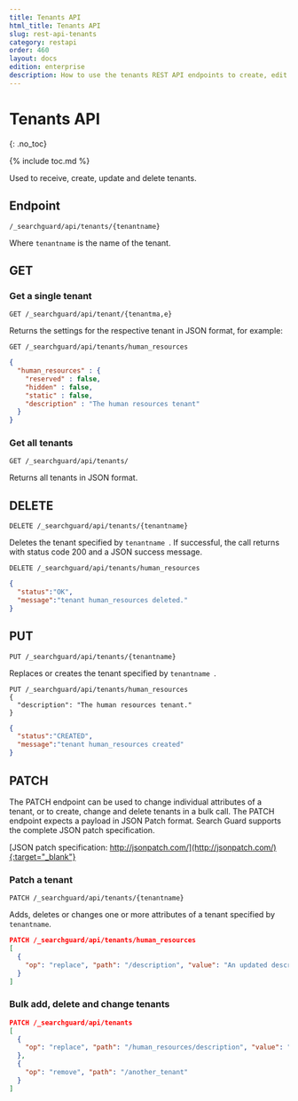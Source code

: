 ```yaml
---
title: Tenants API
html_title: Tenants API
slug: rest-api-tenants
category: restapi
order: 460
layout: docs
edition: enterprise
description: How to use the tenants REST API endpoints to create, edit and delete Search Guard tenants.
---
```

<!---
Copyright 2020 floragunn GmbH
-->

# Tenants API
{: .no_toc}

{% include toc.md %}

Used to receive, create, update and delete tenants.

## Endpoint

```
/_searchguard/api/tenants/{tenantname}
```
Where `tenantname` is the name of the tenant.

## GET

### Get a single tenant

```
GET /_searchguard/api/tenant/{tenantma,e}
```
Returns the settings for the respective tenant in JSON format, for example:

```
GET /_searchguard/api/tenants/human_resources
```
```json
{
  "human_resources" : {
    "reserved" : false,
    "hidden" : false,
    "static" : false,
    "description" : "The human resources tenant"
  }
}
```

### Get all tenants

```
GET /_searchguard/api/tenants/
```

Returns all tenants in JSON format.

## DELETE

```
DELETE /_searchguard/api/tenants/{tenantname}
```

Deletes the tenant specified by `tenantname `. If successful, the call returns with status code 200 and a JSON success message.

```
DELETE /_searchguard/api/tenants/human_resources
```
```json
{
  "status":"OK",
  "message":"tenant human_resources deleted."
}
```

## PUT

```
PUT /_searchguard/api/tenants/{tenantname}
```

Replaces or creates the tenant specified by `tenantname `.

```
PUT /_searchguard/api/tenants/human_resources
{
  "description": "The human resources tenant."
}
```

```json
{
  "status":"CREATED",
  "message":"tenant human_resources created"
}
```

## PATCH

The PATCH endpoint can be used to change individual attributes of a tenant, or to create, change and delete tenants in a bulk call. The PATCH endpoint expects a payload in JSON Patch format. Search Guard supports the complete JSON patch specification.

[JSON patch specification: http://jsonpatch.com/](http://jsonpatch.com/){:target="_blank"}

### Patch a tenant

```
PATCH /_searchguard/api/tenants/{tenantname}
```

Adds, deletes or changes one or more attributes of a tenant specified by `tenantname`.

```json
PATCH /_searchguard/api/tenants/human_resources
[ 
  { 
    "op": "replace", "path": "/description", "value": "An updated description"
  }
]
```

### Bulk add, delete and change tenants

```json
PATCH /_searchguard/api/tenants
[ 
  { 
    "op": "replace", "path": "/human_resources/description", "value": "An updated description" 
  },
  { 
    "op": "remove", "path": "/another_tenant"
  }
]
```

